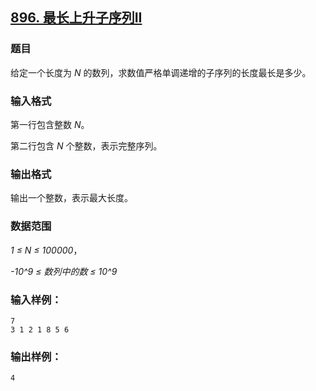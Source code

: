 ## [896. 最长上升子序列II](https://www.acwing.com/problem/content/898/)

### 题目

给定一个长度为 *N* 的数列，求数值严格单调递增的子序列的长度最长是多少。

### 输入格式

第一行包含整数 *N*。

第二行包含 *N* 个整数，表示完整序列。

### 输出格式

输出一个整数，表示最大长度。

### 数据范围

*1 ≤ N ≤ 100000*，

*-10^9 ≤ 数列中的数 ≤ 10^9*

### 输入样例：

```
7
3 1 2 1 8 5 6
```

### 输出样例：

```
4
```
